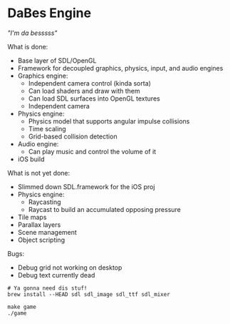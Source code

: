 DaBes Engine
============

_"I'm da besssss"_

What is done:
* Base layer of SDL/OpenGL
* Framework for decoupled graphics, physics, input, and audio engines
* Graphics engine:
    * Independent camera control (kinda sorta)
    * Can load shaders and draw with them
    * Can load SDL surfaces into OpenGL textures
    * Independent camera
* Physics engine:
    * Physics model that supports angular impulse collisions
    * Time scaling
    * Grid-based collision detection
* Audio engine:
    * Can play music and control the volume of it
* iOS build

What is not yet done:
* Slimmed down SDL.framework for the iOS proj
* Physics engine:
    * Raycasting
    * Raycast to build an accumulated opposing pressure
* Tile maps
* Parallax layers
* Scene management
* Object scripting

Bugs:
* Debug grid not working on desktop
* Debug text currently dead

```
# Ya gonna need dis stuf!
brew install --HEAD sdl sdl_image sdl_ttf sdl_mixer

make game
./game
```
